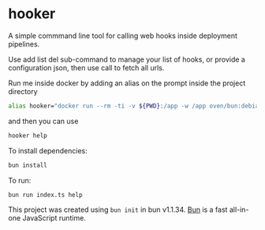 # hooker

A simple commmand line tool for calling web hooks inside deployment pipelines.

Use add list del sub-command to manage your list of hooks, or provide a configuration json, then use call to fetch all urls.

Run me inside docker by adding an alias on the prompt inside the project directory
```bash
alias hooker="docker run --rm -ti -v ${PWD}:/app -w /app oven/bun:debian --bun index.ts"
```
and then you can use
```bash
hooker help
```


To install dependencies:

```bash
bun install
```

To run:

```bash
bun run index.ts help
```

This project was created using `bun init` in bun v1.1.34. [Bun](https://bun.sh) is a fast all-in-one JavaScript runtime.
